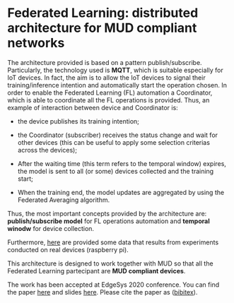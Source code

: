 # Federated Learning: distributed architecture for MUD compliant networks

The architecture provided is based on a pattern publish/subscribe. Particularly, the technology used is **MQTT**, which is suitable especially for IoT devices. In fact, the aim is to allow the IoT devices to signal their training/inference intention and automatically start the operation chosen. In order to enable the Federated Learning (FL) automation a Coordinator, which is able to coordinate all the FL operations is provided. Thus, an example of interaction between device and Coordinator is:

- the device publishes its training intention;

- the Coordinator (subscriber) receives the status change and wait for other devices (this can be useful to apply some selection criterias across the devices);

- After the waiting time (this term refers to the temporal window) expires, the model is sent to all (or some) devices collected and the training start;

- When the training end, the model updates are aggregated by using the Federated Averaging algorithm.

Thus, the most important concepts provided by the architecture are: **publish/subscribe model** for FL operations automation and **temporal winodw** for device collection.

Furthermore, [here](https://github.com/aferaudo/CoLearn_Federated_Learning/tree/master/data) are provided some data that results from experiments conducted on real devices (raspberry pi).

This architecture is designed to work together with MUD so that all the Federated Learning partecipant are **MUD compliant devices**.

The work has been accepted at EdgeSys 2020 conference. You can find the paper [here](https://github.com/aferaudo/CoLearn_Federated_Learning/tree/master/paper/EdgeSys2020.pdf) and slides [here](https://mega.nz/file/9RZC3Ypb#vBaHJMedH3kVetcrGW2EFxfqdaOZM-kCTmw7yNmch-Y). Please cite the paper as <Feraudo2020> ([bibitex](https://github.com/aferaudo/CoLearn_Federated_Learning/tree/master/paper/bibitex.txt)).